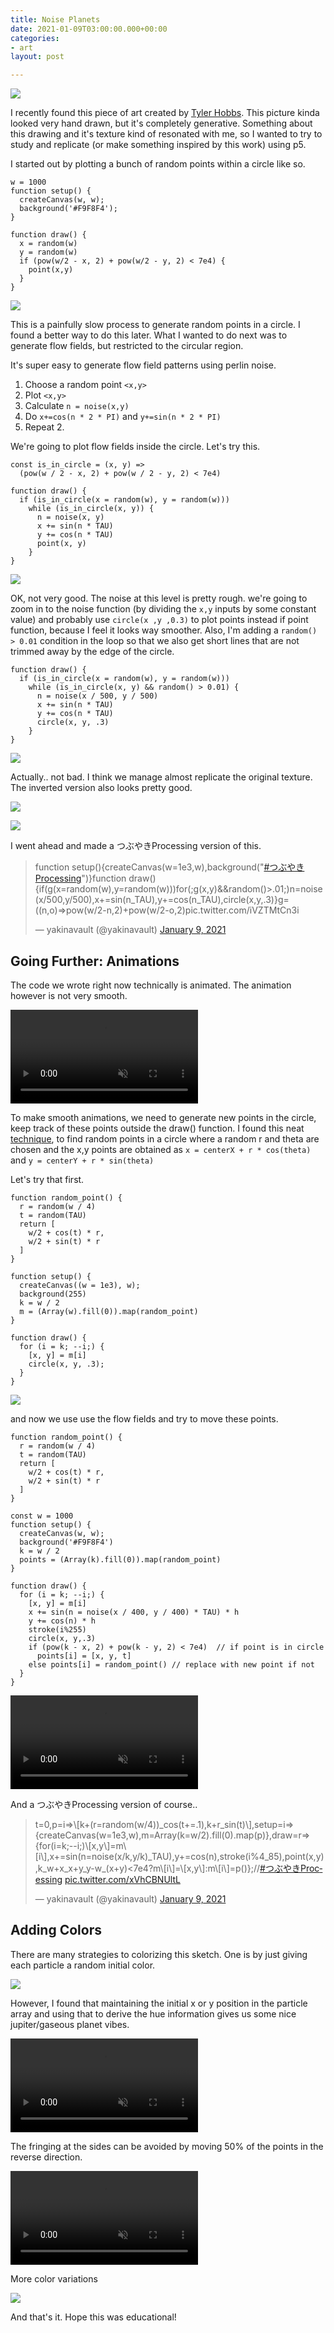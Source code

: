 ```yaml
---
title: Noise Planets
date: 2021-01-09T03:00:00.000+00:00
categories:
- art
layout: post

---
```

![](/uploads/erporydxmaarwcd.png)

I recently found this piece of art created by [Tyler Hobbs](https://twitter.com/tylerxhobbs). This picture kinda looked very hand drawn, but it's completely generative. Something about this drawing and it's texture kind of resonated with me, so I wanted to try to study and replicate (or make something inspired by this work) using p5.

I started out by plotting a bunch of random points within a circle like so.

    w = 1000
    function setup() {
      createCanvas(w, w);
      background('#F9F8F4');
    }
    
    function draw() {
      x = random(w)
      y = random(w)
      if (pow(w/2 - x, 2) + pow(w/2 - y, 2) < 7e4) {
        point(x,y)
      }
    }

![](/uploads/download-25.png)

This is a painfully slow process to generate random points in a circle. I found a better way to do this later. What I wanted to do next was to generate flow fields, but restricted to the circular region.

It's super easy to generate flow field patterns using perlin noise.

1. Choose a random point `<x,y>`
2. Plot `<x,y>`
3. Calculate `n = noise(x,y)`
4. Do `x+=cos(n * 2 * PI)` and `y+=sin(n * 2 * PI)`
5. Repeat 2.

We're going to plot flow fields inside the circle. Let's try this.

    const is_in_circle = (x, y) => 
      (pow(w / 2 - x, 2) + pow(w / 2 - y, 2) < 7e4)
    
    function draw() {
      if (is_in_circle(x = random(w), y = random(w)))
        while (is_in_circle(x, y)) {
          n = noise(x, y)
          x += sin(n * TAU)
          y += cos(n * TAU)
          point(x, y)
        }
    }

![](/uploads/download-28.png)

OK, not very good. The noise at this level is pretty rough. we're going to zoom in to the noise function (by dividing the `x,y` inputs by some constant value) and probably use `circle(x ,y ,0.3)` to plot points instead if point function, because I feel it looks way smoother. Also, I'm adding a `random() > 0.01` condition in the loop so that we also get short lines that are not trimmed away by the edge of the circle.

    function draw() {
      if (is_in_circle(x = random(w), y = random(w)))
        while (is_in_circle(x, y) && random() > 0.01) {
          n = noise(x / 500, y / 500)
          x += sin(n * TAU)
          y += cos(n * TAU)
          circle(x, y, .3)
        }
    }

![](/uploads/download-27.png)

Actually.. not bad. I think we manage almost replicate the original texture. The inverted version also looks pretty good.

![](/uploads/download-19.png)

![](/uploads/ppanets.png)

I went ahead and made a つぶやきProcessing version of this.

<blockquote class="twitter-tweet"><p lang="en" dir="ltr">function setup(){createCanvas(w=1e3,w),background("<a href="https://twitter.com/hashtag/%E3%81%A4%E3%81%B6%E3%82%84%E3%81%8DProcessing?src=hash&ref_src=twsrc%5Etfw">#つぶやきProcessing</a>")}function draw(){if(g(x=random(w),y=random(w)))for(;g(x,y)&&random()>.01;)n=noise(x/500,y/500),x+=sin(n_TAU),y+=cos(n_TAU),circle(x,y,.3)}g=((n,o)=>pow(w/2-n,2)+pow(w/2-o,2)<w*w/16); <a href="https://t.co/iVZTMtCn3i">pic.twitter.com/iVZTMtCn3i</a></p>— yakinavault (@yakinavault) <a href="https://twitter.com/yakinavault/status/1347903013042622467?ref_src=twsrc%5Etfw">January 9, 2021</a></blockquote> <script async src="https://platform.twitter.com/widgets.js" charset="utf-8"></script>

## Going Further: Animations

The code we wrote right now technically is animated. The animation however is not very smooth.

<video loop autoplay muted> <source src="https://avinayak.github.io/uploads/simplescreenrecorder-2021-01-10_03-52-31.mp4" type="video/mp4" /> </video>

To make smooth animations, we need to generate new points in the circle, keep track of these points outside the draw() function. I found this neat [technique](https://stackoverflow.com/a/50746409), to find random points in a circle where a random r and theta are chosen and the x,y points are obtained as `x = centerX + r * cos(theta)` and `y = centerY + r * sin(theta)`

Let's try that first.

    function random_point() {
      r = random(w / 4)
      t = random(TAU)
      return [
        w/2 + cos(t) * r, 
        w/2 + sin(t) * r
      ]
    }
    
    function setup() {
      createCanvas((w = 1e3), w);
      background(255)
      k = w / 2
      m = (Array(w).fill(0)).map(random_point)
    }
    
    function draw() {
      for (i = k; --i;) {
        [x, y] = m[i]
        circle(x, y, .3);
      }
    }

![](/uploads/screenshot-from-2021-01-10-04-51-20.png)

and now we use use the flow fields and try to move these points.

    function random_point() {
      r = random(w / 4)
      t = random(TAU)
      return [
        w/2 + cos(t) * r, 
        w/2 + sin(t) * r
      ]
    }
    
    const w = 1000
    function setup() {
      createCanvas(w, w);
      background('#F9F8F4')
      k = w / 2
      points = (Array(k).fill(0)).map(random_point)
    }
    
    function draw() {
      for (i = k; --i;) {
        [x, y] = m[i]
        x += sin(n = noise(x / 400, y / 400) * TAU) * h
        y += cos(n) * h
        stroke(i%255)
        circle(x, y,.3)
        if (pow(k - x, 2) + pow(k - y, 2) < 7e4)  // if point is in circle
          points[i] = [x, y, t]
        else points[i] = random_point() // replace with new point if not
      }
    }

<video loop autoplay muted> <source src="/uploads/simplescreenrecorder-2021-01-10_04-56-11.mp4" type="video/mp4" /> </video>

And a つぶやきProcessing version of course..

<blockquote class="twitter-tweet"><p lang="cy" dir="ltr">t=0,p=i=>\[k+(r=random(w/4))_cos(t+=.1),k+r_sin(t)\],setup=i=>{createCanvas(w=1e3,w),m=Array(k=w/2).fill(0).map(p)},draw=r=>{for(i=k;--i;)\[x,y\]=m\[i\],x+=sin(n=noise(x/k,y/k)_TAU),y+=cos(n),stroke(i%4_85),point(x,y),k_w+x_x+y_y-w_(x+y)<7e4?m\[i\]=\[x,y\]:m\[i\]=p()};//<a href="https://twitter.com/hashtag/%E3%81%A4%E3%81%B6%E3%82%84%E3%81%8DProcessing?src=hash&ref_src=twsrc%5Etfw">#つぶやきProcessing</a> <a href="https://t.co/xVhCBNUltL">pic.twitter.com/xVhCBNUltL</a></p>— yakinavault (@yakinavault) <a href="https://twitter.com/yakinavault/status/1347930637227855874?ref_src=twsrc%5Etfw">January 9, 2021</a></blockquote> <script async src="https://platform.twitter.com/widgets.js" charset="utf-8"></script>

## Adding Colors

There are many strategies to colorizing this sketch. One is by just giving each particle a random initial color.

![](/uploads/download-21.png)

However, I found that maintaining the initial x or y position in the particle array and using that to derive the hue information gives us some nice jupiter/gaseous planet vibes.

<video loop autoplay muted> <source src="https://avinayak.github.io/uploads/simplescreenrecorder-2021-01-10_05-18-19.mp4" type="video/mp4" /> </video>

The fringing at the sides can be avoided by moving 50% of the points in the reverse direction.

<video loop autoplay muted> <source src="https://avinayak.github.io/uploads/simplescreenrecorder-2021-01-10_05-28-03.mp4" type="video/mp4" /> </video>

More color variations

![](/uploads/untitled.png)

And that's it. Hope this was educational!